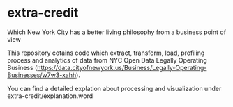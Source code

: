 # extra-credit
Which New York City has a better living philosophy from a business point of view

This repository cotains code which extract, transform, load, profiling process and analytics of data from NYC Open Data Legally Operating Business (https://data.cityofnewyork.us/Business/Legally-Operating-Businesses/w7w3-xahh).

You can find a detailed explation about processing and visualization under extra-credit/explanation.word
